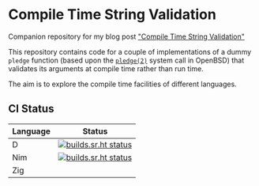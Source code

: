# Compile Time String Validation

Companion repository for my blog post ["Compile Time String Validation"](https://www.euantorano.co.uk/posts/compile-time-string-validation/)

This repository contains code for a couple of implementations of a dummy `pledge` function (based upon the [`pledge(2)`](https://man.openbsd.org/pledge.2) system call in OpenBSD) that validates its arguments at compile time rather than run time.

The aim is to explore the compile time facilities of different languages.

## CI Status

| Language | Status |
| -------- | ------ |
| D | [![builds.sr.ht status](https://builds.sr.ht/~euantorano/compile-time-string-validation/commits/d.yml.svg)](https://builds.sr.ht/~euantorano/compile-time-string-validation/commits/d.yml?) |
| Nim | [![builds.sr.ht status](https://builds.sr.ht/~euantorano/compile-time-string-validation/commits/nim.yml.svg)](https://builds.sr.ht/~euantorano/compile-time-string-validation/commits/nim.yml?) |
| Zig | |
